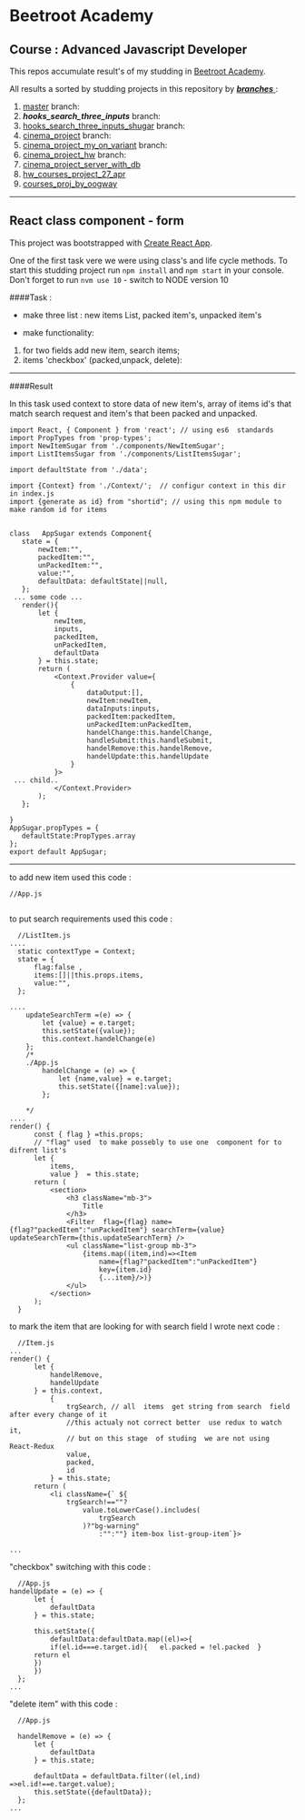 # Beetroot Academy 
## Course : Advanced Javascript Developer 
  This repos accumulate result's of my studding in  [Beetroot Academy](https://beetroot.academy/en/).

  All results a sorted by studding projects in this repository by  [***branches*** ](https://github.com/Maksss2018/beetroot-test/branches): 
 1. [master](https://github.com/Maksss2018/beetroot-test/) branch: 
 2.  ***hooks_search_three_inputs*** branch:
 3. [hooks_search_three_inputs_shugar](https://github.com/Maksss2018/beetroot-test/tree/hooks_search_three_inputs_shugar) branch:
 4. [cinema_project](https://github.com/Maksss2018/beetroot-test/tree/cinema_project) branch:
 5. [cinema_project_my_on_variant](https://github.com/Maksss2018/beetroot-test/tree/cinema_project_my_on_variant) branch:
 6. [cinema_project_hw](https://github.com/Maksss2018/beetroot-test/tree/cinema_project_hw) branch:
 7. [cinema_project_server_with_db](https://github.com/Maksss2018/beetroot-test/tree/cinema_project_server_with_db)
 8. [hw_courses_project_27_apr](https://github.com/Maksss2018/beetroot-test/tree/hw_courses_project_27_apr)
 9. [courses_proj_by_oogway](https://github.com/Maksss2018/beetroot-test/tree/courses_proj_by_oogway)
 
 --- 
##  React class component - form
This project was bootstrapped with [Create React App](https://github.com/facebook/create-react-app).

 One of the first  task vere we were  using   class's and life cycle methods.
 To start this studding project run `npm install` and `npm start` in your console.
 Don't forget to run `nvm use 10` - switch to NODE version 10  

####Task :

* make three  list : new items List,
packed item's, unpacked item's

* make functionality:
 1. for two fields add new item, search items;
 2. items 'checkbox' (packed,unpack, delete):

---
####Result 
 
 In this  task  used context  to store data of new item's,
 array of  items id's that match search request and  item's that been packed and unpacked.
 
 ```
import React, { Component } from 'react'; // using es6  standards
import PropTypes from 'prop-types';
import NewItemSugar from './components/NewItemSugar';
import ListItemsSugar from './components/ListItemsSugar';

import defaultState from './data';

import {Context} from './Context/';  // configur context in this dir in index.js
import {generate as id} from "shortid"; // using this npm module to make random id for items


class   AppSugar extends Component{
    state = {
        newItem:"",
        packedItem:"",
        unPackedItem:"",
        value:"",
        defaultData: defaultState||null,
    };
  ... some code ...
    render(){
        let {
            newItem,
            inputs,
            packedItem,
            unPackedItem,
            defaultData
        } = this.state;
        return (
            <Context.Provider value={
                {
                    dataOutput:[],
                    newItem:newItem,
                    dataInputs:inputs,
                    packedItem:packedItem,
                    unPackedItem:unPackedItem,
                    handelChange:this.handelChange,
                    handleSubmit:this.handleSubmit,
                    handelRemove:this.handelRemove,
                    handelUpdate:this.handelUpdate
                }
            }>
  ... child..
            </Context.Provider>
        );
    };

}
AppSugar.propTypes = {
    defaultState:PropTypes.array
};
export default AppSugar;
 ```
 
 ---
 to add  new item  used this code :
 
  ```
  //App.js
  

  ```

 to put search requirements   used this code :
 
  ```
    //ListItem.js
....
    static contextType = Context;
    state = {
        flag:false ,
        items:[]||this.props.items,
        value:"",
    };

....
      updateSearchTerm =(e) => {
          let {value} = e.target;
          this.setState({value});
          this.context.handelChange(e)
      };
      /*
      ./App.js
          handelChange = (e) => {
              let {name,value} = e.target;
              this.setState({[name]:value});
          };
      
      */
....
render() {
        const { flag } =this.props;
        // "flag" used  to make possebly to use one  component for to difrent list's
        let {
            items,
            value }  = this.state;
        return (
            <section>
                <h3 className="mb-3">
                    Title
                </h3>
                <Filter  flag={flag} name={flag?"packedItem":"unPackedItem"} searchTerm={value} updateSearchTerm={this.updateSearchTerm} />
                <ul className="list-group mb-3">
                    {items.map((item,ind)=><Item
                        name={flag?"packedItem":"unPackedItem"}
                        key={item.id}
                        {...item}/>)}
                </ul>
            </section>
        );
    }
  ```

to mark the item that are looking for  with search field  I wrote next code :
   ```
     //Item.js
 ...
  render() {
         let {
             handelRemove,
             handelUpdate
         } = this.context,
             {
                 trgSearch, // all  items  get string from search  field after every change of it
                 //this actualy not correct better  use redux to watch it,
                 // but on this stage  of studing  we are not using React-Redux
                 value,
                 packed,
                 id
             } = this.state;
         return (
             <li className={` ${
                 trgSearch!==""?
                     value.toLowerCase().includes(
                         trgSearch
                     )?"bg-warning"
                         :"":""} item-box list-group-item`}>
                         
  ...
   ```
 "checkbox" switching with this code :
   ```
     //App.js
  handelUpdate = (e) => {
         let {
             defaultData
         } = this.state;
     
         this.setState({
             defaultData:defaultData.map((el)=>{
             if(el.id===e.target.id){   el.packed = !el.packed  }
         return el
         })
         })
     };
 ...
   ```
 "delete item"  with this code :
   ```
     //App.js
 
     handelRemove = (e) => {
         let {
             defaultData
         } = this.state;
        
         defaultData = defaultData.filter((el,ind) =>el.id!==e.target.value);
         this.setState({defaultData});
     };
 ...
   ```
